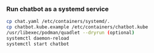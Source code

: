 ### Run chatbot as a systemd service

```bash
cp chat.yaml /etc/containers/systemd/.
cp chatbot.kube.example /etc/containers/chatbot.kube
/usr/libexec/podman/quadlet --dryrun (optional)
systemctl daemon-reload
systemctl start chatbot
``` 

